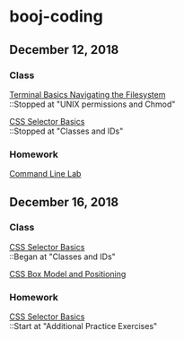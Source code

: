 # booj-coding

## December 12, 2018

### Class
[Terminal Basics Navigating the Filesystem](https://github.com/micahwierenga/terminal-basics-navigating-the-filesystem/)<br>
::Stopped at "UNIX permissions and Chmod"

[CSS Selector Basics](https://github.com/micahwierenga/css-selector-basics/)<br>
::Stopped at "Classes and IDs"

### Homework
[Command Line Lab](https://github.com/micahwierenga/command-line-lab/)


## December 16, 2018

### Class
[CSS Selector Basics](https://github.com/micahwierenga/css-selector-basics/)<br>
::Began at "Classes and IDs"

[CSS Box Model and Positioning](https://github.com/micahwierenga/css-box-model-and-positioning/)

### Homework
[CSS Selector Basics](https://github.com/micahwierenga/css-selector-basics/)<br>
::Start at "Additional Practice Exercises"
